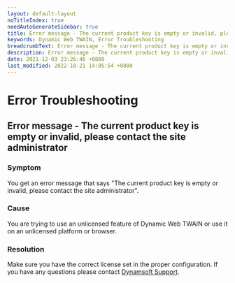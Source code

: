 ```yaml
---
layout: default-layout
noTitleIndex: true
needAutoGenerateSidebar: true
title: Error message - The current product key is empty or invalid, please contact the site administrator
keywords: Dynamic Web TWAIN, Error Troubleshooting
breadcrumbText: Error message - The current product key is empty or invalid, please contact the site administrator
description: Error message - The current product key is empty or invalid, please contact the site administrator
date: 2021-12-03 23:26:46 +0800
last_modified: 2022-10-21 14:05:54 +0800
---
```


# Error Troubleshooting

## Error message - The current product key is empty or invalid, please contact the site administrator

### Symptom

You get an error message that says "The current product key is empty or invalid, please contact the site administrator".

### Cause

You are trying to use an unlicensed feature of Dynamic Web TWAIN or use it on an unlicensed platform or browser.

### Resolution

Make sure you have the correct license set in the proper configuration. If you have any questions please contact <a href="mailto:support@dynamsoft.com" target="_blank">Dynamsoft Support</a>.
